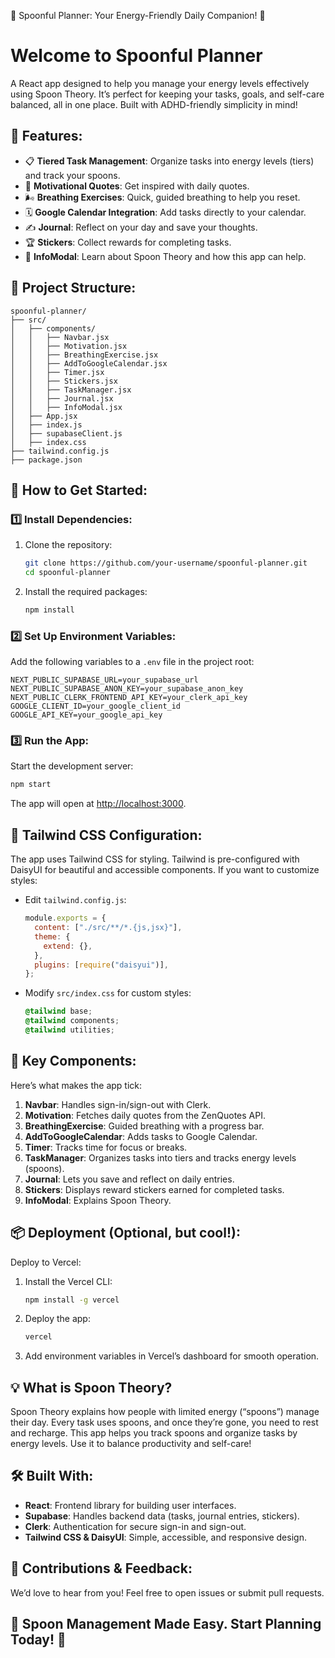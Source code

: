 🥄 Spoonful Planner: Your Energy-Friendly Daily Companion! 🥄

# Welcome to Spoonful Planner

A React app designed to help you manage your energy levels effectively using Spoon Theory. It’s perfect for keeping your tasks, goals, and self-care balanced, all in one place. Built with ADHD-friendly simplicity in mind!

## 🌟 Features:

- 📋 **Tiered Task Management**: Organize tasks into energy levels (tiers) and track your spoons.
- 💬 **Motivational Quotes**: Get inspired with daily quotes.
- 🌬️ **Breathing Exercises**: Quick, guided breathing to help you reset.
- 🗓️ **Google Calendar Integration**: Add tasks directly to your calendar.
- ✍️ **Journal**: Reflect on your day and save your thoughts.
- 🏆 **Stickers**: Collect rewards for completing tasks.
- 📘 **InfoModal**: Learn about Spoon Theory and how this app can help.

## 📂 Project Structure:

```
spoonful-planner/
├── src/
│   ├── components/
│   │   ├── Navbar.jsx
│   │   ├── Motivation.jsx
│   │   ├── BreathingExercise.jsx
│   │   ├── AddToGoogleCalendar.jsx
│   │   ├── Timer.jsx
│   │   ├── Stickers.jsx
│   │   ├── TaskManager.jsx
│   │   ├── Journal.jsx
│   │   ├── InfoModal.jsx
│   ├── App.jsx
│   ├── index.js
│   ├── supabaseClient.js
│   ├── index.css
├── tailwind.config.js
├── package.json
```

## 🚀 How to Get Started:

### 1️⃣ Install Dependencies:

1. Clone the repository:

    ```bash
    git clone https://github.com/your-username/spoonful-planner.git
    cd spoonful-planner
    ```

2. Install the required packages:

    ```bash
    npm install
    ```

### 2️⃣ Set Up Environment Variables:

Add the following variables to a `.env` file in the project root:

```
NEXT_PUBLIC_SUPABASE_URL=your_supabase_url
NEXT_PUBLIC_SUPABASE_ANON_KEY=your_supabase_anon_key
NEXT_PUBLIC_CLERK_FRONTEND_API_KEY=your_clerk_api_key
GOOGLE_CLIENT_ID=your_google_client_id
GOOGLE_API_KEY=your_google_api_key
```

### 3️⃣ Run the App:

Start the development server:

```bash
npm start
```

The app will open at [http://localhost:3000](http://localhost:3000).

## 🎨 Tailwind CSS Configuration:

The app uses Tailwind CSS for styling. Tailwind is pre-configured with DaisyUI for beautiful and accessible components. If you want to customize styles:

- Edit `tailwind.config.js`:

    ```javascript
    module.exports = {
      content: ["./src/**/*.{js,jsx}"],
      theme: {
        extend: {},
      },
      plugins: [require("daisyui")],
    };
    ```

- Modify `src/index.css` for custom styles:

    ```css
    @tailwind base;
    @tailwind components;
    @tailwind utilities;
    ```

## 🔑 Key Components:

Here’s what makes the app tick:

1. **Navbar**: Handles sign-in/sign-out with Clerk.
2. **Motivation**: Fetches daily quotes from the ZenQuotes API.
3. **BreathingExercise**: Guided breathing with a progress bar.
4. **AddToGoogleCalendar**: Adds tasks to Google Calendar.
5. **Timer**: Tracks time for focus or breaks.
6. **TaskManager**: Organizes tasks into tiers and tracks energy levels (spoons).
7. **Journal**: Lets you save and reflect on daily entries.
8. **Stickers**: Displays reward stickers earned for completed tasks.
9. **InfoModal**: Explains Spoon Theory.

## 📦 Deployment (Optional, but cool!):

Deploy to Vercel:

1. Install the Vercel CLI:

    ```bash
    npm install -g vercel
    ```

2. Deploy the app:

    ```bash
    vercel
    ```

3. Add environment variables in Vercel’s dashboard for smooth operation.

## 💡 What is Spoon Theory?

Spoon Theory explains how people with limited energy (“spoons”) manage their day. Every task uses spoons, and once they’re gone, you need to rest and recharge. This app helps you track spoons and organize tasks by energy levels. Use it to balance productivity and self-care!

## 🛠️ Built With:

- **React**: Frontend library for building user interfaces.
- **Supabase**: Handles backend data (tasks, journal entries, stickers).
- **Clerk**: Authentication for secure sign-in and sign-out.
- **Tailwind CSS & DaisyUI**: Simple, accessible, and responsive design.

## 🙌 Contributions & Feedback:

We’d love to hear from you! Feel free to open issues or submit pull requests.

## 🥄 Spoon Management Made Easy. Start Planning Today! 🥄

